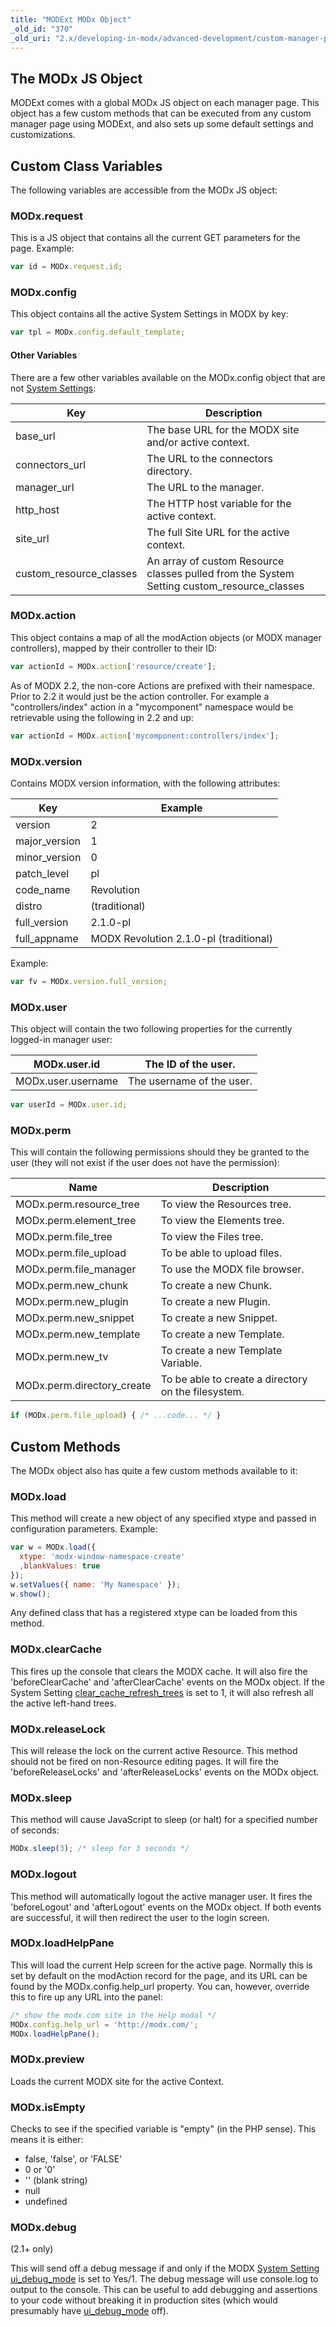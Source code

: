 ```yaml
---
title: "MODExt MODx Object"
_old_id: "370"
_old_uri: "2.x/developing-in-modx/advanced-development/custom-manager-pages/modext/modext-modx-object"
---
```


## The MODx JS Object

MODExt comes with a global MODx JS object on each manager page. This object has a few custom methods that can be executed from any custom manager page using MODExt, and also sets up some default settings and customizations.

## Custom Class Variables

The following variables are accessible from the MODx JS object:

### MODx.request

This is a JS object that contains all the current GET parameters for the page. Example:

``` javascript
var id = MODx.request.id;
```

### MODx.config

This object contains all the active System Settings in MODX by key:

``` javascript
var tpl = MODx.config.default_template;
```

#### Other Variables

There are a few other variables available on the MODx.config object that are not [System Settings](building-sites/settings "System Settings"):

| Key                       | Description                                                                                  |
| ------------------------- | -------------------------------------------------------------------------------------------- |
| base\_url                 | The base URL for the MODX site and/or active context.                                        |
| connectors\_url           | The URL to the connectors directory.                                                         |
| manager\_url              | The URL to the manager.                                                                      |
| http\_host                | The HTTP host variable for the active context.                                               |
| site\_url                 | The full Site URL for the active context.                                                    |
| custom\_resource\_classes | An array of custom Resource classes pulled from the System Setting custom\_resource\_classes |

### MODx.action

This object contains a map of all the modAction objects (or MODX manager controllers), mapped by their controller to their ID:

``` javascript
var actionId = MODx.action['resource/create'];
```

As of MODX 2.2, the non-core Actions are prefixed with their namespace. Prior to 2.2 it would just be the action controller. For example a "controllers/index" action in a "mycomponent" namespace would be retrievable using the following in 2.2 and up:

``` javascript
var actionId = MODx.action['mycomponent:controllers/index'];
```

### MODx.version

Contains MODX version information, with the following attributes:

| Key            | Example                                |
| -------------- | -------------------------------------- |
| version        | 2                                      |
| major\_version | 1                                      |
| minor\_version | 0                                      |
| patch\_level   | pl                                     |
| code\_name     | Revolution                             |
| distro         | (traditional)                          |
| full\_version  | 2.1.0-pl                               |
| full\_appname  | MODX Revolution 2.1.0-pl (traditional) |

Example:

``` javascript
var fv = MODx.version.full_version;
```

### MODx.user

This object will contain the two following properties for the currently logged-in manager user:

| MODx.user.id       | The ID of the user.       |
| ------------------ | ------------------------- |
| MODx.user.username | The username of the user. |

``` javascript
var userId = MODx.user.id;
```

### MODx.perm

This will contain the following permissions should they be granted to the user (they will not exist if the user does not have the permission):

| Name                        | Description                                         |
| --------------------------- | --------------------------------------------------- |
| MODx.perm.resource\_tree    | To view the Resources tree.                         |
| MODx.perm.element\_tree     | To view the Elements tree.                          |
| MODx.perm.file\_tree        | To view the Files tree.                             |
| MODx.perm.file\_upload      | To be able to upload files.                         |
| MODx.perm.file\_manager     | To use the MODX file browser.                       |
| MODx.perm.new\_chunk        | To create a new Chunk.                              |
| MODx.perm.new\_plugin       | To create a new Plugin.                             |
| MODx.perm.new\_snippet      | To create a new Snippet.                            |
| MODx.perm.new\_template     | To create a new Template.                           |
| MODx.perm.new\_tv           | To create a new Template Variable.                  |
| MODx.perm.directory\_create | To be able to create a directory on the filesystem. |

``` javascript
if (MODx.perm.file_upload) { /* ...code... */ }
```

## Custom Methods

The MODx object also has quite a few custom methods available to it:

### MODx.load

This method will create a new object of any specified xtype and passed in configuration parameters. Example:

``` javascript
var w = MODx.load({
  xtype: 'modx-window-namespace-create'
  ,blankValues: true
});
w.setValues({ name: 'My Namespace' });
w.show();
```

Any defined class that has a registered xtype can be loaded from this method.

### MODx.clearCache

This fires up the console that clears the MODX cache. It will also fire the 'beforeClearCache' and 'afterClearCache' events on the MODx object. If the System Setting [clear\_cache\_refresh\_trees](building-sites/settings/clear_cache_refresh_trees "clear_cache_refresh_trees") is set to 1, it will also refresh all the active left-hand trees.

### MODx.releaseLock

This will release the lock on the current active Resource. This method should not be fired on non-Resource editing pages. It will fire the 'beforeReleaseLocks' and 'afterReleaseLocks' events on the MODx object.

### MODx.sleep

This method will cause JavaScript to sleep (or halt) for a specified number of seconds:

``` javascript
MODx.sleep(3); /* sleep for 3 seconds */
```

### MODx.logout

This method will automatically logout the active manager user. It fires the 'beforeLogout' and 'afterLogout' events on the MODx object. If both events are successful, it will then redirect the user to the login screen.

### MODx.loadHelpPane

This will load the current Help screen for the active page. Normally this is set by default on the modAction record for the page, and its URL can be found by the MODx.config.help\_url property. You can, however, override this to fire up any URL into the panel:

``` javascript
/* show the modx.com site in the Help modal */
MODx.config.help_url = 'http://modx.com/';
MODx.loadHelpPane();
```

### MODx.preview

Loads the current MODX site for the active Context.

### MODx.isEmpty

Checks to see if the specified variable is "empty" (in the PHP sense). This means it is either:

- false, 'false', or 'FALSE'
- 0 or '0'
- '' (blank string)
- null
- undefined

### MODx.debug

(2.1+ only)

This will send off a debug message if and only if the MODX [System Setting](_legacy/administering-your-site/settings "Settings") [ui\_debug\_mode](building-sites/settings/ui_debug_mode "ui_debug_mode") is set to Yes/1. The debug message will use console.log to output to the console. This can be useful to add debugging and assertions to your code without breaking it in production sites (which would presumably have [ui\_debug\_mode](building-sites/settings/ui_debug_mode "ui_debug_mode") off).